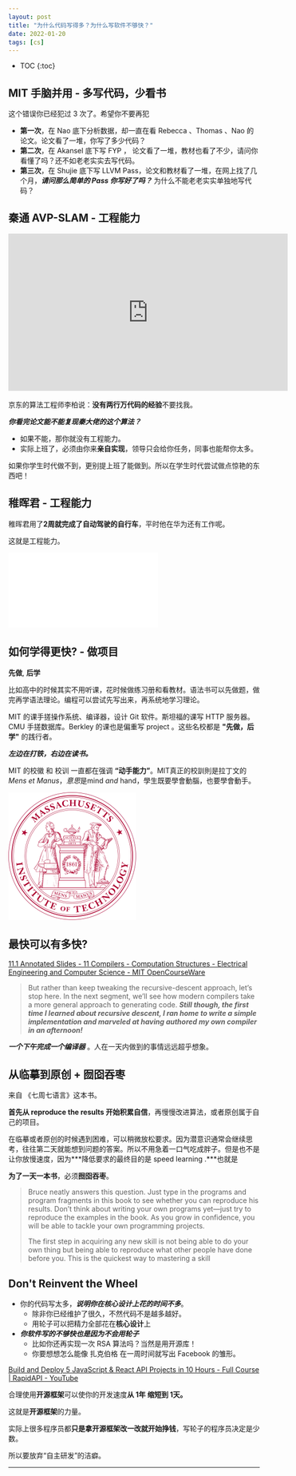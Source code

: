 ```yaml
---
layout: post
title: "为什么代码写得多？为什么写软件不够快？"
date: 2022-01-20
tags: [cs]
---
```


* TOC 
{:toc} 
## MIT 手脑并用 - 多写代码，少看书

这个错误你已经犯过 3 次了。希望你不要再犯

- **第一次**，在 Nao 底下分析数据，却一直在看 Rebecca 、Thomas 、Nao 的论文。论文看了一堆，你写了多少代码？
- **第二次**，在 Akansel 底下写 FYP ， 论文看了一堆，教材也看了不少，请问你看懂了吗？还不如老老实实去写代码。
- **第三次**，在 Shujie 底下写 LLVM Pass，论文和教材看了一堆，在网上找了几个月，***请问那么简单的 Pass 你写好了吗？*** 为什么不能老老实实单独地写代码？

## 秦通 AVP-SLAM - 工程能力

<iframe width="560" height="315" src="https://www.youtube.com/embed/0Ow0U-G7klM" title="YouTube video player" frameborder="0" allow="accelerometer; autoplay; clipboard-write; encrypted-media; gyroscope; picture-in-picture" allowfullscreen></iframe> 

京东的算法工程师李柏说：**没有两行万代码的经验**不要找我。

***你看完论文能不能复现秦大佬的这个算法？***

- 如果不能，那你就没有工程能力。
- 实际上班了，必须由你来**亲自实现**，领导只会给你任务，同事也能帮你太多。

如果你学生时代做不到，更别提上班了能做到。所以在学生时代尝试做点惊艳的东西吧！

## 稚晖君 - 工程能力

稚晖君用了**2周就完成了自动驾驶的自行车**，平时他在华为还有工作呢。

这就是工程能力。

<iframe src="//player.bilibili.com/player.html?aid=677612560&bvid=BV1zm4y197Py&cid=467867782&page=1" scrolling="no" border="0" frameborder="no" framespacing="0" allowfullscreen="true"> </iframe>

## 如何学得更快? - 做项目

**先做**, **后学**

比如高中的时候其实不用听课，花时候做练习册和看教材。语法书可以先做题，做完再学语法理论。编程可以尝试先写出来，再系统地学习理论。

MIT 的课手搓操作系统、编译器，设计 Git 软件。斯坦福的课写 HTTP 服务器。CMU 手搓数据库。Berkley 的课也是偏重写 project 。这些名校都是 **"先做，后学"** 的践行者。

***左边在打铁，右边在读书。***

MIT 的校徽 和 校训 一直都在强调 **“动手能力”**。MIT真正的校訓則是拉丁文的*Mens et Manus*，*意思*是mind *and* hand，學生既要學會動腦，也要學會動手。

<img src="https://raw.githubusercontent.com/haohua-li/photo-asset-repo/main/imgs/1200px-MIT_Seal.svg.png" alt="麻省理工学院- 维基百科，自由的百科全书" style="zoom: 25%;" />



## 最快可以有多快? 

[11.1 Annotated Slides - 11 Compilers - Computation Structures - Electrical Engineering and Computer Science - MIT OpenCourseWare](https://ocw.mit.edu/courses/electrical-engineering-and-computer-science/6-004-computation-structures-spring-2017/c11/c11s1/)

> But rather than keep tweaking the recursive-descent approach, let’s stop here. In the next segment, we’ll see how modern compilers take a more general approach to generating code. ***Still though, the first time I learned about recursive descent, I ran home to write a simple implementation and marveled at having authored my own compiler in an afternoon!***

***一个下午完成一个编译器*** 。人在一天内做到的事情远远超乎想象。

## 从临摹到原创 + 囫囵吞枣

来自 《七周七语言》这本书。

**首先从 reproduce the results 开始积累自信**，再慢慢改进算法，或者原创属于自己的项目。

在临摹或者原创的时候遇到困难，可以稍微放松要求。因为潜意识通常会继续思考，往往第二天就能想到问题的答案。所以不用急着一口气吃成胖子。但是也不是让你放慢速度，因为***降低要求的最终目的是 speed learning .***也就是

**为了一天一本书**，必须**囫囵吞枣**。

> Bruce neatly answers this question. Just type in the programs and program fragments in this book to see whether you can reproduce his results. Don’t think about writing your own programs yet—just try to reproduce the examples in the book. As you grow in confidence, you will be able to tackle your own programming projects.
>
> The first step in acquiring any new skill is not being able to do your own thing but being able to reproduce what other people have done before you. This is the quickest way to mastering a skill

## Don't Reinvent the Wheel

- 你的代码写太多，***说明你在核心设计上花的时间不多***。
  - 除非你已经维护了很久，不然代码不是越多越好。
  - 用轮子可以把精力全部花在**核心设计**上
- ***你软件写的不够快也是因为不会用轮子***
  - 比如你还再实现一次 RSA 算法吗？当然是用开源库！
  - 你要想想怎么能像 扎克伯格 在一周时间就写出 Facebook 的雏形。

[Build and Deploy 5 JavaScript & React API Projects in 10 Hours - Full Course | RapidAPI - YouTube](https://www.youtube.com/watch?v=GDa8kZLNhJ4)

合理使用**开源框架**可以使你的开发速度**从 1年 缩短到 1天。**

这就是**开源框架**的力量。

实际上很多程序员都**只是拿开源框架改一改就开始挣钱**，写轮子的程序员决定是少数。

所以要放弃“自主研发”的洁癖。

---

